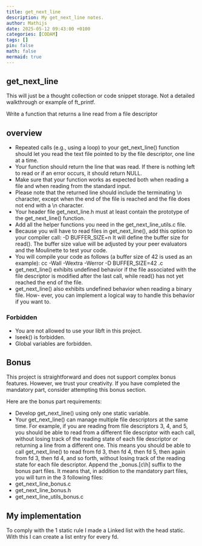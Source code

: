 ```yaml
---
title: get_next_line
description: My get_next_line notes.
author: Mathijs
date: 2025-05-12 09:43:00 +0100
categories: [CODAM]
tags: []
pin: false
math: false
mermaid: true
---
```


## get_next_line
This will just be a thought collection or code snippet storage. Not a detailed walkthrough or example of ft_printf.

Write a function that returns a line read from a
file descriptor

## overview

- Repeated calls (e.g., using a loop) to your get_next_line() function should let you read the text file pointed to by the file descriptor, one line at a time.
- Your function should return the line that was read. If there is nothing left to read or if an error occurs, it should return NULL.
- Make sure that your function works as expected both when reading a file and when reading from the standard input.
- Please note that the returned line should include the terminating \n character, except when the end of the file is reached and the file does not end with a \n character.
- Your header file get_next_line.h must at least contain the prototype of the get_next_line() function.
- Add all the helper functions you need in the get_next_line_utils.c file.
- Because you will have to read files in get_next_line(), add this option to your compiler call: -D BUFFER_SIZE=n It will define the buffer size for read(). The buffer size value will be adjusted by your peer evaluators and the Moulinette to test your code.
- You will compile your code as follows (a buffer size of 42 is used as an example): cc -Wall -Wextra -Werror -D BUFFER_SIZE=42 <files>.c
- get_next_line() exhibits undefined behavior if the file associated with the file descriptor is modified after the last call, while read() has not yet reached the end of the file.
- get_next_line() also exhibits undefined behavior when reading a binary file. How- ever, you can implement a logical way to handle this behavior if you want to.

### Forbidden

- You are not allowed to use your libft in this project.
- lseek() is forbidden.
- Global variables are forbidden.

## Bonus

This project is straightforward and does not support complex bonus features. However, we trust your creativity. If you have completed the mandatory part, consider attempting this bonus section.

Here are the bonus part requirements:
- Develop get_next_line() using only one static variable.
- Your get_next_line() can manage multiple file descriptors at the same time.
For example, if you are reading from file descriptors 3, 4, and 5, you should be able to read from a different file descriptor with each call, without losing track of the reading state of each file descriptor or returning a line from a different one. This means you should be able to call get_next_line() to read from fd 3, then fd 4, then fd 5, then again from fd 3, then fd 4, and so forth, without losing track of the reading state for each file descriptor. Append the _bonus.[c\h] suffix to the bonus part files. It means that, in addition to the mandatory part files, you will turn in the 3 following files:
- get_next_line_bonus.c
- get_next_line_bonus.h
- get_next_line_utils_bonus.c

## My implementation

To comply with the 1 static rule I made a Linked list with the head static.
With this I can create a list entry for every fd.

